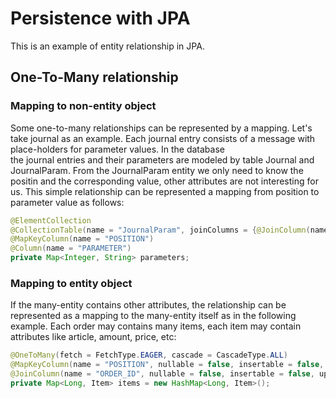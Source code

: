 # Persistence with JPA 

This is an example of entity relationship in JPA.

## One-To-Many relationship

### Mapping to non-entity object

Some one-to-many relationships can be represented by a mapping. Let's take journal as an example. 
Each journal entry consists of a message with place-holders for parameter values. In the database  
the journal entries and their parameters are modeled by table Journal and JournalParam. From the
JournalParam entity we only need to know the positin and the corresponding value, other attributes
are not interesting for us. This simple relationship can be represented a mapping from position to
parameter value as follows: 

```java
@ElementCollection
@CollectionTable(name = "JournalParam", joinColumns = {@JoinColumn(name = "JOURNAL_ID", referencedColumnName = "ID")})
@MapKeyColumn(name = "POSITION")
@Column(name = "PARAMETER")
private Map<Integer, String> parameters;
```

### Mapping to entity object

If the many-entity contains other attributes, the relationship can be represented as a mapping to
the many-entity itself as in the following example. Each order may contains many items, each item
may contain attributes like article, amount, price, etc: 

```java
@OneToMany(fetch = FetchType.EAGER, cascade = CascadeType.ALL)
@MapKeyColumn(name = "POSITION", nullable = false, insertable = false, updatable = false)
@JoinColumn(name = "ORDER_ID", nullable = false, insertable = false, updatable = false, referencedColumnName = "ID")
private Map<Long, Item> items = new HashMap<Long, Item>();
```